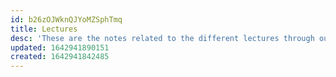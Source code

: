 ```yaml
---
id: b26zOJWknQJYoMZSphTmq
title: Lectures
desc: 'These are the notes related to the different lectures through out the different lectures'
updated: 1642941890151
created: 1642941842485
---
```


